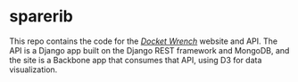 # sparerib

This repo contains the code for the *[Docket Wrench](http://docketwrench.sunlightfoundation.com/)* website and API. The API is a Django app built on the Django REST framework and MongoDB, and the site is a Backbone app that consumes that API, using D3 for data visualization.